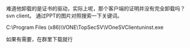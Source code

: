 难道他卸载的是证书的驱动，实际上呢，那个客户端的证明并没有完全卸载吗？svn client。
通过PPT的图片对照搜索一下关键词。

C:\Program Files (x86)\VONE\TopSecSV\VOneSVClientuninst.exe

如果有需要，在群里下载就行
